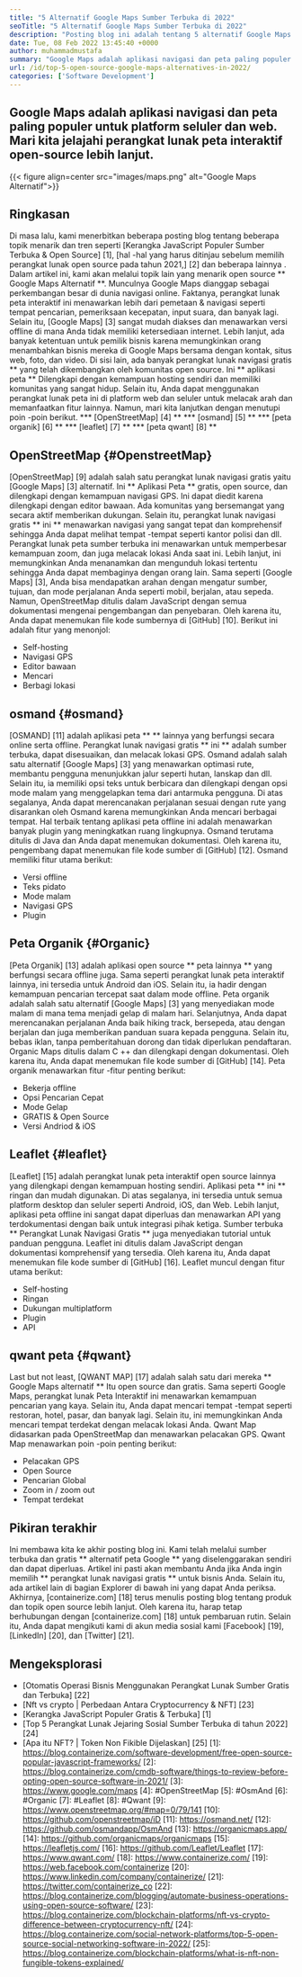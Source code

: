 ```yaml
---
title: "5 Alternatif Google Maps Sumber Terbuka di 2022" 
seoTitle: "5 Alternatif Google Maps Sumber Terbuka di 2022" 
description: "Posting blog ini adalah tentang 5 alternatif Google Maps open-source teratas. Perangkat lunak gratis ini termasuk OpenStreetMap, OSMAND, Peta Organik, Leaflet, dan Qwant Map." 
date: Tue, 08 Feb 2022 13:45:40 +0000
author: muhammadmustafa
summary: "Google Maps adalah aplikasi navigasi dan peta paling populer untuk platform seluler dan web. Mari kita jelajahi perangkat lunak peta interaktif open-source lebih lanjut." 
url: /id/top-5-open-source-google-maps-alternatives-in-2022/
categories: ['Software Development']
---
```


## Google Maps adalah aplikasi navigasi dan peta paling populer untuk platform seluler dan web. Mari kita jelajahi perangkat lunak peta interaktif open-source lebih lanjut.

{{< figure align=center src="images/maps.png" alt="Google Maps Alternatif">}}


## Ringkasan
Di masa lalu, kami menerbitkan beberapa posting blog tentang beberapa topik menarik dan tren seperti [Kerangka JavaScript Populer Sumber Terbuka & Open Source] [1], [hal -hal yang harus ditinjau sebelum memilih perangkat lunak open source pada tahun 2021,] [2] dan beberapa lainnya . Dalam artikel ini, kami akan melalui topik lain yang menarik open source ** Google Maps Alternatif **. Munculnya Google Maps dianggap sebagai perkembangan besar di dunia navigasi online. Faktanya, perangkat lunak peta interaktif ini menawarkan lebih dari pemetaan & navigasi seperti tempat pencarian, pemeriksaan kecepatan, input suara, dan banyak lagi. Selain itu, [Google Maps] [3] sangat mudah diakses dan menawarkan versi offline di mana Anda tidak memiliki ketersediaan internet. Lebih lanjut, ada banyak ketentuan untuk pemilik bisnis karena memungkinkan orang menambahkan bisnis mereka di Google Maps bersama dengan kontak, situs web, foto, dan video.
Di sisi lain, ada banyak perangkat lunak navigasi gratis ** yang telah dikembangkan oleh komunitas open source. Ini ** aplikasi peta ** Dilengkapi dengan kemampuan hosting sendiri dan memiliki komunitas yang sangat hidup. Selain itu, Anda dapat menggunakan perangkat lunak peta ini di platform web dan seluler untuk melacak arah dan memanfaatkan fitur lainnya. Namun, mari kita lanjutkan dengan menutupi poin -poin berikut.
  *** [OpenStreetMap] [4] **
  *** [osmand] [5] **
  *** [peta organik] [6] **
  *** [leaflet] [7] **
  *** [peta qwant] [8] **

## OpenStreetMap {#OpenstreetMap}
[OpenStreetMap] [9] adalah salah satu perangkat lunak navigasi gratis yaitu [Google Maps] [3] alternatif. Ini ** Aplikasi Peta ** gratis, open source, dan dilengkapi dengan kemampuan navigasi GPS. Ini dapat diedit karena dilengkapi dengan editor bawaan. Ada komunitas yang bersemangat yang secara aktif memberikan dukungan. Selain itu, perangkat lunak navigasi gratis ** ini ** menawarkan navigasi yang sangat tepat dan komprehensif sehingga Anda dapat melihat tempat -tempat seperti kantor polisi dan dll. Perangkat lunak peta sumber terbuka ini menawarkan untuk memperbesar kemampuan zoom, dan juga melacak lokasi Anda saat ini. Lebih lanjut, ini memungkinkan Anda menanamkan dan mengunduh lokasi tertentu sehingga Anda dapat membaginya dengan orang lain. Sama seperti [Google Maps] [3], Anda bisa mendapatkan arahan dengan mengatur sumber, tujuan, dan mode perjalanan Anda seperti mobil, berjalan, atau sepeda. Namun, OpenStreetMap ditulis dalam JavaScript dengan semua dokumentasi mengenai pengembangan dan penyebaran. Oleh karena itu, Anda dapat menemukan file kode sumbernya di [GitHub] [10].
Berikut ini adalah fitur yang menonjol:
  * Self-hosting
  * Navigasi GPS
  * Editor bawaan
  * Mencari
  * Berbagi lokasi

## osmand {#osmand}
[OSMAND] [11] adalah aplikasi peta ** ** lainnya yang berfungsi secara online serta offline. Perangkat lunak navigasi gratis ** ini ** adalah sumber terbuka, dapat disesuaikan, dan melacak lokasi GPS. Osmand adalah salah satu alternatif [Google Maps] [3] yang menawarkan optimasi rute, membantu pengguna menunjukkan jalur seperti hutan, lanskap dan dll. Selain itu, ia memiliki opsi teks untuk berbicara dan dilengkapi dengan opsi mode malam yang menggelapkan tema dari antarmuka pengguna. Di atas segalanya, Anda dapat merencanakan perjalanan sesuai dengan rute yang disarankan oleh Osmand karena memungkinkan Anda mencari berbagai tempat. Hal terbaik tentang aplikasi peta offline ini adalah menawarkan banyak plugin yang meningkatkan ruang lingkupnya. Osmand terutama ditulis di Java dan Anda dapat menemukan dokumentasi. Oleh karena itu, pengembang dapat menemukan file kode sumber di [GitHub] [12].
Osmand memiliki fitur utama berikut:
  * Versi offline
  * Teks pidato
  * Mode malam
  * Navigasi GPS
  * Plugin

## Peta Organik {#Organic}
[Peta Organik] [13] adalah aplikasi open source ** peta lainnya ** yang berfungsi secara offline juga. Sama seperti perangkat lunak peta interaktif lainnya, ini tersedia untuk Android dan iOS. Selain itu, ia hadir dengan kemampuan pencarian tercepat saat dalam mode offline. Peta organik adalah salah satu alternatif [Google Maps] [3] yang menyediakan mode malam di mana tema menjadi gelap di malam hari. Selanjutnya, Anda dapat merencanakan perjalanan Anda baik hiking track, bersepeda, atau dengan berjalan dan juga memberikan panduan suara kepada pengguna. Selain itu, bebas iklan, tanpa pemberitahuan dorong dan tidak diperlukan pendaftaran. Organic Maps ditulis dalam C ++ dan dilengkapi dengan dokumentasi. Oleh karena itu, Anda dapat menemukan file kode sumber di [GitHub] [14].
Peta organik menawarkan fitur -fitur penting berikut:
  * Bekerja offline
  * Opsi Pencarian Cepat
  * Mode Gelap
  * GRATIS & Open Source
  * Versi Andriod & iOS

## Leaflet {#leaflet}
[Leaflet] [15] adalah perangkat lunak peta interaktif open source lainnya yang dilengkapi dengan kemampuan hosting sendiri. Aplikasi peta ** ini ** ringan dan mudah digunakan. Di atas segalanya, ini tersedia untuk semua platform desktop dan seluler seperti Android, iOS, dan Web. Lebih lanjut, aplikasi peta offline ini sangat dapat diperluas dan menawarkan API yang terdokumentasi dengan baik untuk integrasi pihak ketiga. Sumber terbuka ** Perangkat Lunak Navigasi Gratis ** juga menyediakan tutorial untuk panduan pengguna. Leaflet ini ditulis dalam JavaScript dengan dokumentasi komprehensif yang tersedia. Oleh karena itu, Anda dapat menemukan file kode sumber di [GitHub] [16].
Leaflet muncul dengan fitur utama berikut:
  * Self-hosting
  * Ringan
  * Dukungan multiplatform
  * Plugin
  * API

## qwant peta {#qwant}
Last but not least, [QWANT MAP] [17] adalah salah satu dari mereka ** Google Maps alternatif ** Itu open source dan gratis. Sama seperti Google Maps, perangkat lunak Peta Interaktif ini menawarkan kemampuan pencarian yang kaya. Selain itu, Anda dapat mencari tempat -tempat seperti restoran, hotel, pasar, dan banyak lagi. Selain itu, ini memungkinkan Anda mencari tempat terdekat dengan melacak lokasi Anda. Qwant Map didasarkan pada OpenStreetMap dan menawarkan pelacakan GPS.
Qwant Map menawarkan poin -poin penting berikut:
  * Pelacakan GPS
  * Open Source
  * Pencarian Global
  * Zoom in / zoom out
  * Tempat terdekat

## Pikiran terakhir
Ini membawa kita ke akhir posting blog ini. Kami telah melalui sumber terbuka dan gratis ** alternatif peta Google ** yang diselenggarakan sendiri dan dapat diperluas. Artikel ini pasti akan membantu Anda jika Anda ingin memilih ** perangkat lunak navigasi gratis ** untuk bisnis Anda. Selain itu, ada artikel lain di bagian Explorer di bawah ini yang dapat Anda periksa.
Akhirnya, [containerize.com] [18] terus menulis posting blog tentang produk dan topik open source lebih lanjut. Oleh karena itu, harap tetap berhubungan dengan [containerize.com] [18] untuk pembaruan rutin. Selain itu, Anda dapat mengikuti kami di akun media sosial kami [Facebook] [19], [LinkedIn] [20], dan [Twitter] [21].

## Mengeksplorasi
  * [Otomatis Operasi Bisnis Menggunakan Perangkat Lunak Sumber Gratis dan Terbuka] [22]
  * [Nft vs crypto | Perbedaan Antara Cryptocurrency & NFT] [23]
  * [Kerangka JavaScript Populer Gratis & Terbuka] [1]
  * [Top 5 Perangkat Lunak Jejaring Sosial Sumber Terbuka di tahun 2022] [24]
  * [Apa itu NFT? | Token Non Fikible Dijelaskan] [25]
[1]: https://blog.containerize.com/software-development/free-open-source-popular-javascript-frameworks/
[2]: https://blog.containerize.com/cmdb-software/things-to-review-before-opting-open-source-software-in-2021/
[3]: https://www.google.com/maps
[4]: #OpenStreetMap
[5]: #OsmAnd
[6]: #Organic
[7]: #Leaflet
[8]: #Qwant
[9]: https://www.openstreetmap.org/#map=0/79/141
[10]: https://github.com/openstreetmap/iD
[11]: https://osmand.net/
[12]: https://github.com/osmandapp/OsmAnd
[13]: https://organicmaps.app/
[14]: https://github.com/organicmaps/organicmaps
[15]: https://leafletjs.com/
[16]: https://github.com/Leaflet/Leaflet
[17]: https://www.qwant.com/
[18]: https://www.containerize.com/
[19]: https://web.facebook.com/containerize
[20]: https://www.linkedin.com/company/containerize/
[21]: https://twitter.com/containerize_co
[22]: https://blog.containerize.com/blogging/automate-business-operations-using-open-source-software/
[23]: https://blog.containerize.com/blockchain-platforms/nft-vs-crypto-difference-between-cryptocurrency-nft/
[24]: https://blog.containerize.com/social-network-platforms/top-5-open-source-social-networking-software-in-2022/
[25]: https://blog.containerize.com/blockchain-platforms/what-is-nft-non-fungible-tokens-explained/
